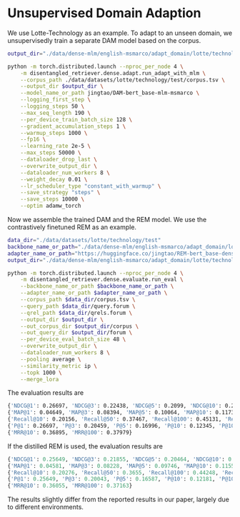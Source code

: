 # Unsupervised Domain Adaption

We use Lotte-Technology as an example. To adapt to an unseen domain, we unsupervisedly train a separate DAM model based on the corpus.
```bash
output_dir="./data/dense-mlm/english-msmarco/adapt_domain/lotte/technology/test"

python -m torch.distributed.launch --nproc_per_node 4 \
    -m disentangled_retriever.dense.adapt.run_adapt_with_mlm \
    --corpus_path ./data/datasets/lotte/technology/test/corpus.tsv \
    --output_dir $output_dir \
    --model_name_or_path jingtao/DAM-bert_base-mlm-msmarco \
    --logging_first_step \
    --logging_steps 50 \
    --max_seq_length 190 \
    --per_device_train_batch_size 128 \
    --gradient_accumulation_steps 1 \
    --warmup_steps 1000 \
    --fp16 \
    --learning_rate 2e-5 \
    --max_steps 50000 \
    --dataloader_drop_last \
    --overwrite_output_dir \
    --dataloader_num_workers 8 \
    --weight_decay 0.01 \
    --lr_scheduler_type "constant_with_warmup" \
    --save_strategy "steps" \
    --save_steps 10000 \
    --optim adamw_torch 
```

Now we assemble the trained DAM and the REM model. We use the contrastively finetuned REM as an example. 
```bash
data_dir="./data/datasets/lotte/technology/test"
backbone_name_or_path="./data/dense-mlm/english-msmarco/adapt_domain/lotte/technology/test"
adapter_name_or_path="https://huggingface.co/jingtao/REM-bert_base-dense-contrast-msmarco/resolve/main/lora192-pa4.zip"
output_dir="./data/dense-mlm/english-msmarco/adapt_domain/lotte/technology/test/evaluate/contrast"

python -m torch.distributed.launch --nproc_per_node 4 \
    -m disentangled_retriever.dense.evaluate.run_eval \
    --backbone_name_or_path $backbone_name_or_path \
    --adapter_name_or_path $adapter_name_or_path \
    --corpus_path $data_dir/corpus.tsv \
    --query_path $data_dir/query.forum \
    --qrel_path $data_dir/qrels.forum \
    --output_dir $output_dir \
    --out_corpus_dir $output_dir/corpus \
    --out_query_dir $output_dir/forum \
    --per_device_eval_batch_size 48 \
    --overwrite_output_dir \
    --dataloader_num_workers 8 \
    --pooling average \
    --similarity_metric ip \
    --topk 1000 \
    --merge_lora
```

The evaluation results are
```bash
{'NDCG@1': 0.26697, 'NDCG@3': 0.22438, 'NDCG@5': 0.2099, 'NDCG@10': 0.20929, 'NDCG@100': 0.28923}
{'MAP@1': 0.04649, 'MAP@3': 0.08394, 'MAP@5': 0.10064, 'MAP@10': 0.11739, 'MAP@100': 0.14307}
{'Recall@10': 0.20156, 'Recall@50': 0.37467, 'Recall@100': 0.45131, 'Recall@200': 0.53181, 'Recall@500': 0.63878, 'Recall@1000': 0.71411}
{'P@1': 0.26697, 'P@3': 0.20459, 'P@5': 0.16996, 'P@10': 0.12345, 'P@100': 0.02983}
{'MRR@10': 0.36895, 'MRR@100': 0.37979}
```
If the distilled REM is used, the evaluation results are
```python
{'NDCG@1': 0.25649, 'NDCG@3': 0.21855, 'NDCG@5': 0.20464, 'NDCG@10': 0.20648, 'NDCG@100': 0.28399}
{'MAP@1': 0.04581, 'MAP@3': 0.08228, 'MAP@5': 0.09746, 'MAP@10': 0.11558, 'MAP@100': 0.14035}
{'Recall@10': 0.20276, 'Recall@50': 0.3655, 'Recall@100': 0.44248, 'Recall@200': 0.52052, 'Recall@500': 0.63083, 'Recall@1000': 0.70175}
{'P@1': 0.25649, 'P@3': 0.20043, 'P@5': 0.16587, 'P@10': 0.12181, 'P@100': 0.02921}
{'MRR@10': 0.36055, 'MRR@100': 0.37163}
```
The results slightly differ from the reported results in our paper, largely due to different environments.
